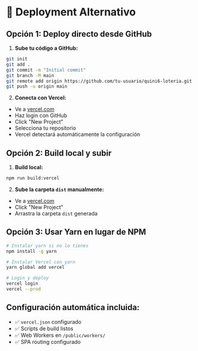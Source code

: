 # 🚀 Deployment Alternativo

## Opción 1: Deploy directo desde GitHub

1. **Sube tu código a GitHub:**
```bash
git init
git add .
git commit -m "Initial commit"
git branch -M main
git remote add origin https://github.com/tu-usuario/quini6-loteria.git
git push -u origin main
```

2. **Conecta con Vercel:**
- Ve a [vercel.com](https://vercel.com)
- Haz login con GitHub
- Click "New Project"
- Selecciona tu repositorio
- Vercel detectará automáticamente la configuración

## Opción 2: Build local y subir

1. **Build local:**
```bash
npm run build:vercel
```

2. **Sube la carpeta `dist` manualmente:**
- Ve a [vercel.com](https://vercel.com)
- Click "New Project"
- Arrastra la carpeta `dist` generada

## Opción 3: Usar Yarn en lugar de NPM

```bash
# Instalar yarn si no lo tienes
npm install -g yarn

# Instalar Vercel con yarn
yarn global add vercel

# Login y deploy
vercel login
vercel --prod
```

## Configuración automática incluida:
- ✅ `vercel.json` configurado
- ✅ Scripts de build listos
- ✅ Web Workers en `/public/workers/`
- ✅ SPA routing configurado